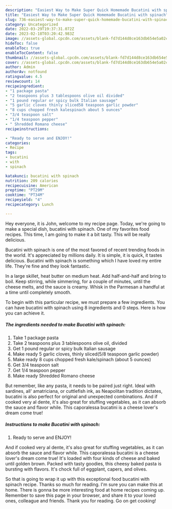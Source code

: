 ```yaml
---
description: "Easiest Way to Make Super Quick Homemade Bucatini with spinach"
title: "Easiest Way to Make Super Quick Homemade Bucatini with spinach"
slug: 736-easiest-way-to-make-super-quick-homemade-bucatini-with-spinach
category: Uncategorized
date: 2022-03-29T19:37:31.072Z
date: 2023-02-18T03:20:42.983Z
image: //assets-global.cpcdn.com/assets/blank-fd7d144d8ce163db654e5a02c40b08a2775adb7897d16e4062681dc7e1b2800f.png
hideToc: false
enableToc: true
enableTocContent: false
thumbnail: //assets-global.cpcdn.com/assets/blank-fd7d144d8ce163db654e5a02c40b08a2775adb7897d16e4062681dc7e1b2800f.png
cover: //assets-global.cpcdn.com/assets/blank-fd7d144d8ce163db654e5a02c40b08a2775adb7897d16e4062681dc7e1b2800f.png
author: Admin
authorAv: notfound
ratingvalue: 4.5
reviewcount: 14
recipeingredient:
- "1 package pasta"
- "2 teaspoons plus 3 tablespoons olive oil divided"
- "1 pound regular or spicy bulk Italian sausage"
- "5 garlic cloves thinly sliced58 teaspoon garlic powder"
- "8 cups chopped fresh kalespinach about 5 ounces"
- "3/4 teaspoon salt"
- "1/4 teaspoon pepper"
- " Shredded Romano cheese"
recipeinstructions:

- "Ready to serve and ENJOY!"
categories:
- Recipe
tags:
- bucatini
- with
- spinach

katakunci: bucatini with spinach 
nutrition: 209 calories
recipecuisine: American
preptime: "PT29M"
cooktime: "PT34M"
recipeyield: "4"
recipecategory: Lunch

---
```



Hey everyone, it is John, welcome to my recipe page. Today, we're going to make a special dish, bucatini with spinach. One of my favorites food recipes. This time, I am going to make it a bit tasty. This will be really delicious.

Bucatini with spinach is one of the most favored of recent trending foods in the world. It's appreciated by millions daily. It is simple, it is quick, it tastes delicious. Bucatini with spinach is something which I have loved my entire life. They're fine and they look fantastic.

In a large skillet, heat butter on medium heat. Add half-and-half and bring to boil. Keep stirring, while simmering, for a couple of minutes, until the cheese melts, and the sauce is creamy. Whisk in the Parmesan a handful at a time until completely smooth.


To begin with this particular recipe, we must prepare a few ingredients. You can have bucatini with spinach using 8 ingredients and 0 steps. Here is how you can achieve it.

<!--inarticleads1-->

##### The ingredients needed to make Bucatini with spinach:

1. Take 1 package pasta
1. Take 2 teaspoons plus 3 tablespoons olive oil, divided
1. Get 1 pound regular or spicy bulk Italian sausage
1. Make ready 5 garlic cloves, thinly sliced(5/8 teaspoon garlic powder)
1. Make ready 8 cups chopped fresh kale/spinach (about 5 ounces)
1. Get 3/4 teaspoon salt
1. Get 1/4 teaspoon pepper
1. Make ready  Shredded Romano cheese


But remember, like any pasta, it needs to be paired just right. Ideal with sardines, all&#39; amatriciana, or cuttlefish ink, as Neapolitan tradition dictates, bucatini is also perfect for original and unexpected combinations. And if cooked very al dente, it&#39;s also great for stuffing vegetables, as it can absorb the sauce and flavor while. This caporalessa bucatini is a cheese lover&#39;s dream come true! 

<!--inarticleads2-->

##### Instructions to make Bucatini with spinach:


1. Ready to serve and ENJOY!

And if cooked very al dente, it&#39;s also great for stuffing vegetables, as it can absorb the sauce and flavor while. This caporalessa bucatini is a cheese lover&#39;s dream come true! It&#39;s loaded with four kinds of cheese and baked until golden brown. Packed with tasty goodies, this cheesy baked pasta is bursting with flavors. It&#39;s chock full of eggplant, capers, and olives. 

So that is going to wrap it up with this exceptional food bucatini with spinach recipe. Thanks so much for reading. I'm sure you can make this at home. There is gonna be more interesting food at home recipes coming up. Remember to save this page in your browser, and share it to your loved ones, colleague and friends. Thank you for reading. Go on get cooking!
